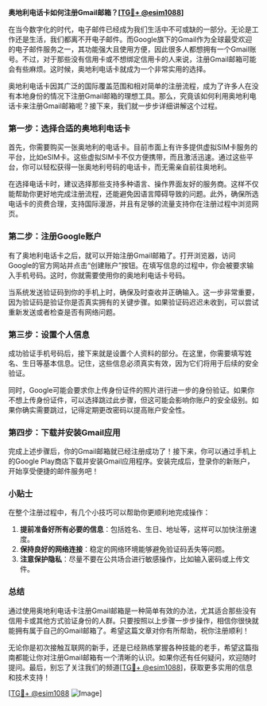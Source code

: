 **奥地利电话卡如何注册Gmail邮箱？[[TG💪+ @esim1088](https://t.me/s/esim1088)]**

在当今数字化的时代，电子邮件已经成为我们生活中不可或缺的一部分。无论是工作还是生活，我们都离不开电子邮件。而Google旗下的Gmail作为全球最受欢迎的电子邮件服务之一，其功能强大且使用方便，因此很多人都想拥有一个Gmail账号。不过，对于那些没有信用卡或不想绑定信用卡的人来说，注册Gmail邮箱可能会有些麻烦。这时候，奥地利电话卡就成为一个非常实用的选择。

奥地利电话卡因其广泛的国际覆盖范围和相对简单的注册流程，成为了许多人在没有本地身份的情况下注册Gmail邮箱的理想工具。那么，究竟该如何利用奥地利电话卡来注册Gmail邮箱呢？接下来，我们就一步步详细讲解这个过程。

### 第一步：选择合适的奥地利电话卡

首先，你需要购买一张奥地利的电话卡。目前市面上有许多提供虚拟SIM卡服务的平台，比如eSIM卡。这些虚拟SIM卡不仅方便携带，而且激活迅速。通过这些平台，你可以轻松获得一张奥地利号码的电话卡，而无需亲自前往奥地利。

在选择电话卡时，建议选择那些支持多种语言、操作界面友好的服务商。这样不仅能帮助你更好地完成注册流程，还能避免因语言障碍导致的问题。此外，确保所选电话卡的资费合理，支持国际漫游，并且有足够的流量支持你在注册过程中浏览网页。

### 第二步：注册Google账户

有了奥地利电话卡之后，就可以开始注册Gmail邮箱了。打开浏览器，访问Google的官方网站并点击“创建账户”按钮。在填写信息的过程中，你会被要求输入手机号码。这时，你就需要使用你的奥地利电话卡号码。

当系统发送验证码到你的手机上时，确保及时查收并正确输入。这一步非常重要，因为验证码是验证你是否真实拥有的关键步骤。如果验证码迟迟未收到，可以尝试重新发送或者检查是否有网络问题。

### 第三步：设置个人信息

成功验证手机号码后，接下来就是设置个人资料的部分。在这里，你需要填写姓名、生日等基本信息。记住，这些信息必须真实有效，因为它们将用于后续的安全验证。

同时，Google可能会要求你上传身份证件的照片进行进一步的身份验证。如果你不想上传身份证件，可以选择跳过此步骤，但这可能会影响你账户的安全级别。如果你确实需要跳过，记得定期更改密码以提高账户安全性。

### 第四步：下载并安装Gmail应用

完成上述步骤后，你的Gmail邮箱就已经注册成功了！接下来，你可以通过手机上的Google Play商店下载并安装Gmail应用程序。安装完成后，登录你的新账户，开始享受便捷的邮件服务吧！

### 小贴士

在整个注册过程中，有几个小技巧可以帮助你更顺利地完成操作：

1. **提前准备好所有必要的信息**：包括姓名、生日、地址等，这样可以加快注册速度。
2. **保持良好的网络连接**：稳定的网络环境能够避免验证码丢失等问题。
3. **注意保护隐私**：尽量不要在公共场合进行敏感操作，比如输入密码或上传文件。

### 总结

通过使用奥地利电话卡注册Gmail邮箱是一种简单有效的办法，尤其适合那些没有信用卡或其他方式验证身份的人群。只要按照以上步骤一步步操作，相信你很快就能拥有属于自己的Gmail邮箱了。希望这篇文章对你有所帮助，祝你注册顺利！

无论你是初次接触互联网的新手，还是已经熟练掌握各种技能的老手，希望这篇指南都能让你对注册Gmail邮箱有一个清晰的认识。如果你还有任何疑问，欢迎随时提问。最后，别忘了关注我们的频道[[TG💪+ @esim1088](https://t.me/s/esim1088)]，获取更多实用的信息和技术支持！

[[TG💪+ @esim1088](https://t.me/s/esim1088) ![Image](https://i.postimg.cc/4NQfJmqS/Snipaste-2025-05-13-00-14-12.png)]